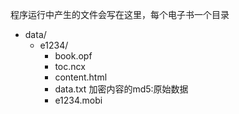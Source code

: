 程序运行中产生的文件会写在这里，每个电子书一个目录

- data/
    - e1234/
        - book.opf
        - toc.ncx
        - content.html
        - data.txt 加密内容的md5:原始数据
        - e1234.mobi
